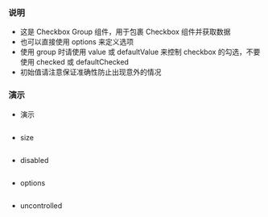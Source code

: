 ### 说明

*   这是 Checkbox Group 组件，用于包裹 Checkbox 组件并获取数据
*   也可以直接使用 options 来定义选项
*   使用 group 时请使用 value 或 defaultValue 来控制 checkbox 的勾选，不要使用 checked 或 defaultChecked
*   初始值请注意保证准确性防止出现意外的情况

### 演示

*   演示

```js {"codepath": "group.jsx"}
```

*   size

```js {"codepath": "group-size.jsx"}
```

*   disabled

```js {"codepath": "group-disabled.jsx"}
```

*   options

```js {"codepath": "group-options.jsx"}
```

*   uncontrolled

```js {"codepath": "group-uncontrolled.jsx"}
```
